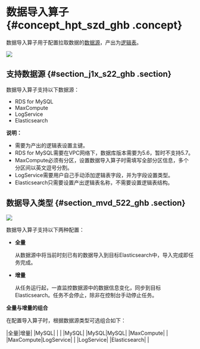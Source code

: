# 数据导入算子 {#concept_hpt_szd_ghb .concept}

数据导入算子用于配置拉取数据的[数据源](cn.zh-CN/用户指南/ElasticFlow/数据源概述.md)，产出为[逻辑表](cn.zh-CN/用户指南/ElasticFlow/算子/算子类型与逻辑表.md)。

![](http://static-aliyun-doc.oss-cn-hangzhou.aliyuncs.com/assets/img/150714/155434558442026_zh-CN.png)

## 支持数据源 {#section_j1x_s22_ghb .section}

数据导入算子支持以下数据源：

-   RDS for MySQL
-   MaxCompute
-   LogService
-   Elasticsearch

**说明：** 

-   需要为产出的逻辑表设置主键。
-   RDS for MySQL需要在VPC网络下，数据库版本需要为5.6，暂时不支持5.7。
-   MaxCompute必须有分区，设置数据导入算子时需填写全部分区信息，多个分区间以英文逗号分割。
-   LogService需要用户自己手动添加逻辑表字段，并为字段设置类型。
-   Elasticsearch只需要设置产出逻辑表名称，不需要设置逻辑表结构。

## 数据导入类型 {#section_mvd_522_ghb .section}

![](http://static-aliyun-doc.oss-cn-hangzhou.aliyuncs.com/assets/img/150714/155434558442027_zh-CN.png)

数据导入算子支持以下两种配置：

-   **全量**

    从数据源中将当前时刻已有的数据导入到目标Elasticsearch中，导入完成即任务完成。

-   **增量**

    从任务运行起，一直监控数据源中的数据信息变化，同步到目标Elasticsearch。任务不会停止，除非在控制台手动停止任务。


**全量与增量的组合**

在配置导入算子时，根据数据源类型可选组合如下：

|全量|增量|
|MySQL| |
| |MySQL|
|MySQL|MySQL|
|MaxCompute| |
|MaxCompute|LogService|
| |LogService|
|Elasticsearch| |

